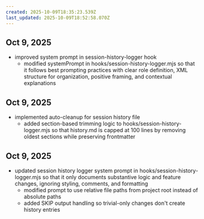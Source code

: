 ```yaml
---
created: 2025-10-09T18:35:23.539Z
last_updated: 2025-10-09T18:52:58.070Z
---
```


## Oct 9, 2025
- improved system prompt in session-history-logger hook
  - modified systemPrompt in hooks/session-history-logger.mjs so that it follows best prompting practices with clear role definition, XML structure for organization, positive framing, and contextual explanations

## Oct 9, 2025
- implemented auto-cleanup for session history file
  - added section-based trimming logic to hooks/session-history-logger.mjs so that history.md is capped at 100 lines by removing oldest sections while preserving frontmatter

## Oct 9, 2025
- updated session history logger system prompt in hooks/session-history-logger.mjs so that it only documents substantive logic and feature changes, ignoring styling, comments, and formatting
  - modified prompt to use relative file paths from project root instead of absolute paths
  - added SKIP output handling so trivial-only changes don't create history entries
